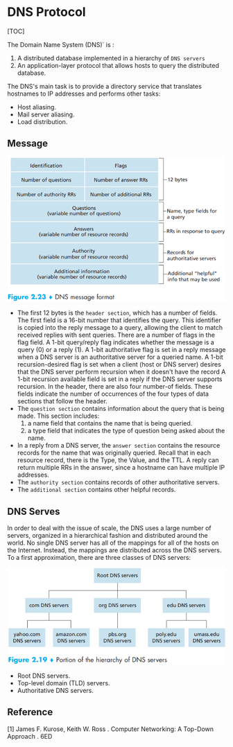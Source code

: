 # DNS Protocol

[TOC]



The Domain Name System (DNS)` is :

1. A distributed database implemented in a hierarchy of `DNS servers`
2. An application-layer protocol that allows hosts to query the distributed database.

The DNS's main task is to provide a directory service that translates hostnames to IP addresses and performs other tasks:

- Host aliasing.
- Mail server aliasing.
- Load distribution.

## Message

![dns_msg_fmt](res/dns_msg_fmt.png)

- The first 12 bytes is the `header section`, which has a number of fields. The first field is a 16-bit number that identifies the query. This identifier is copied into the reply message to a query, allowing the client to match received replies with sent queries. There are a number of flags in the flag field. A 1-bit query/reply flag indicates whether the message is a query (0) or a reply (1). A 1-bit authoritative flag is set in a reply message when a DNS server is an authoritative server for a queried name. A 1-bit recursion-desired flag is set when a client (host or DNS server) desires that the DNS server perform recursion when it doesn't have the record A 1-bit recursion available field is set in a reply if the DNS server supports recursion. In the header, there are also four number-of fields. These fields indicate the number of occurrences of the four types of data sections that follow the header.
- The `question section` contains information about the query that is being made. This section includes:
  1. a name field that contains the name that is being queried.
  2. a type field that indicates the type of question being asked about the name.
- In a reply from a DNS server, the `answer section` contains the resource records for the name that was originally queried. Recall that in each resource record, there is the Type, the Value, and the TTL. A reply can return multiple RRs in the answer, since a hostname can have multiple IP addresses.
- The `authority section` contains records of other authoritative servers.
- The `additional section` contains other helpful records.



## DNS Serves

In order to deal with the issue of scale, the DNS uses a large number of servers, organized in a hierarchical fashion and distributed around the world. No single DNS server has all of the mappings for all of the hosts on the Internet. Instead, the mappings are distributed across the DNS servers. To a first approximation, there are three classes of DNS servers:

![dns_serv_hierarchy](res/dns_serv_hierarchy.png)

- Root DNS servers.
- Top-level domain (TLD) servers.
- Authoritative DNS servers.



## Reference

[1] James F. Kurose, Keith W. Ross . Computer Networking: A Top-Down Approach . 6ED